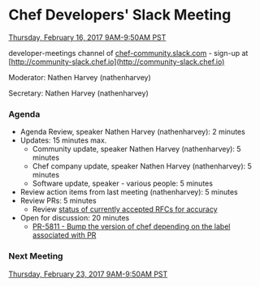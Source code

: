 # Chef Developers' Slack Meeting

[Thursday, February 16, 2017 9AM-9:50AM PST](http://everytimezone.com/#2017-2-16,300,cn3)

developer-meetings channel of [chef-community.slack.com](http://chef-community.slack.com) - sign-up at [http://community-slack.chef.io](http://community-slack.chef.io)

Moderator:  Nathen Harvey (nathenharvey)

Secretary:  Nathen Harvey (nathenharvey)

### Agenda
* Agenda Review, speaker Nathen Harvey (nathenharvey): 2 minutes
* Updates: 15 minutes max.
  * Community update, speaker Nathen Harvey (nathenharvey): 5 minutes
  * Chef company update, speaker Nathen Harvey (nathenharvey): 5 minutes
  * Software update, speaker - various people: 5 minutes
* Review action items from last meeting (nathenharvey): 5 minutes
* Review PRs:  5 minutes
  * Review [status of currently accepted RFCs for accuracy](https://chef.github.io/chef-rfc/)
* Open for discussion:  20 minutes
  * [PR-5811 - Bump the version of chef depending on the label associated with PR](https://github.com/chef/chef/pull/5811)

### Next Meeting

[Thursday, February 23, 2017 9AM-9:50AM PST](http://everytimezone.com/#2017-2-23,300,cn3)
